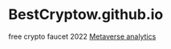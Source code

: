 # BestCryptow.github.io
free crypto faucet 2022
<a rel="dofollow" href="http://landindex.io">Metaverse analytics</a>
